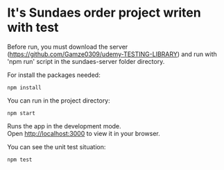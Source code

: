 # It's Sundaes order project writen with test

Before run, you must download the server (https://github.com/Gamze0309/udemy-TESTING-LIBRARY) and run with 'npm run' script in the sundaes-server folder directory.

For install the packages needed:
```
npm install
```
You can run in the project directory:
```
npm start
```
Runs the app in the development mode.\
Open [http://localhost:3000](http://localhost:3000) to view it in your browser.

You can see the unit test situation:
```
npm test
```
